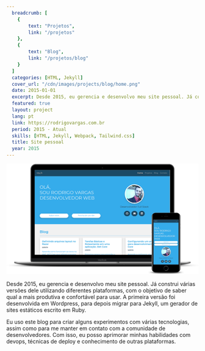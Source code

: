 ```yaml
---
  breadcrumb: [
    {
        text: "Projetos",
        link: "/projetos"
    },
    {
        text: "Blog",
        link: "/projetos/blog"
    }
  ]
  categories: [HTML, Jekyll]
  cover_url: "/cdn/images/projects/blog/home.png"
  date: 2015-01-01
  excerpt: Desde 2015, eu gerencia e desenvolvo meu site pessoal. Já construi várias versões dele utilizando diferentes plataformas, com o objetivo de saber qual a mais produtiva e confortável para usar. A primeira versão foi desenvolvida em Wordpress, para depois migrar para Jekyll, um gerador de sites estáticos escrito em Ruby.
  featured: true
  layout: project
  lang: pt
  link: https://rodrigovargas.com.br
  period: 2015 - Atual
  skills: [HTML, Jekyll, Webpack, Tailwind.css]
  title: Site pessoal
  year: 2015
---
```


<div class="carousel pl-5 pr-5 pt-2">
  <img src="/cdn/images/projects/blog/home-mockup.png" class="img-fluid mb-3" alt="Blog Home" />
</div>

Desde 2015, eu gerencia e desenvolvo meu site pessoal. Já construi várias versões dele utilizando diferentes plataformas, com o objetivo de saber qual a mais produtiva e confortável para usar. A primeira versão foi desenvolvida em Wordpress, para depois migrar para Jekyll, um gerador de sites estáticos escrito em Ruby.

Eu uso este blog para criar alguns experimentos com várias tecnologias, assim como para me manter em contato com a comunidade de desenvolvedores. Com isso, eu posso aprimorar minhas habilidades com devops, técnicas de deploy e conhecimento de outras plataformas.